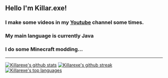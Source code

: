 ## Hello I'm Killar.exe!
### I make some videos in my [Youtube](https://www.youtube.com/@Killarexe) channel some times.
### My main language is currently Java
### I do some Minecraft modding...
--------
[![Killarexe's github stats](https://github-readme-stats.vercel.app/api?username=Killarexe&theme=blue-green)](https://github.com/Killarexe/github-readme-stats)
[![Killarexe's github streak](https://github-readme-streak-stats.herokuapp.com/?user=Killarexe&theme=blue-green)](https://github.com/Killarexe/github-readme-streak-stats)
[![Killarexe's top languages](https://github-readme-stats.vercel.app/api/top-langs/?username=Killarexe&theme=blue-green)](https://github.com/Killarexe/github-readme-stats)
